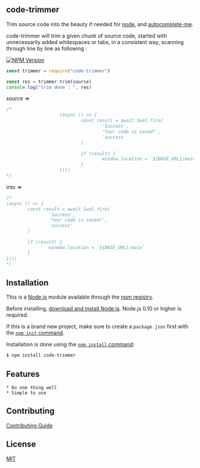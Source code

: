 ## code-trimmer

Trim source code into the beauty if needed for [node](http://nodejs.org), and [autocomplete-me](http://autocomplete-me.com).

code-trimmer will trim a given chunk of source code, started with unnecessarily added whitespaces or tabs, in a consistent way, scanning through line by line as following : 

[![NPM Version][npm-image]][npm-url]

```js
const trimmer = require("code-trimmer")

const res = trimmer.trim(source)
console.log("trim done : ", res)
```

source =>
```js
/*
					(async () => {
							const result = await Swal.fire(
									'Success',
									'Your code is saved!',
									'success'
							)

							if (result) {
									window.location = `${BASE_URL}/main`
							}
					})()
*/
```

into =>
```js
/* 
(async () => {
		const result = await Swal.fire(
				'Success',
				'Your code is saved!',
				'success'
		)

		if (result) {
				window.location = `${BASE_URL}/main`
		}
})()
*/
```

## Installation

This is a [Node.js](https://nodejs.org/en/) module available through the
[npm registry](https://www.npmjs.com/).

Before installing, [download and install Node.js](https://nodejs.org/en/download/).
Node.js 0.10 or higher is required.

If this is a brand new project, make sure to create a `package.json` first with
the [`npm init` command](https://docs.npmjs.com/creating-a-package-json-file).

Installation is done using the
[`npm install` command](https://docs.npmjs.com/getting-started/installing-npm-packages-locally):

```bash
$ npm install code-trimmer
```

## Features

	* Do one thing well
	* Simple to use

## Contributing

[Contributing Guide](Contributing.md)

## License

  [MIT](LICENSE)

[npm-image]: https://img.shields.io/npm/v/express.svg
[npm-url]: https://npmjs.org/package/express